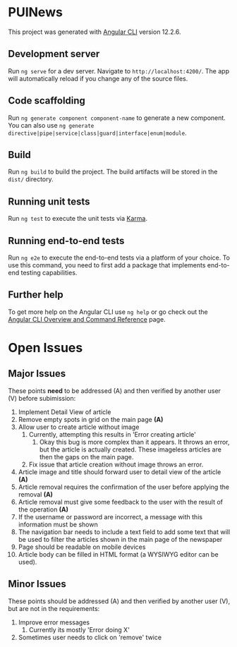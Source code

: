 # PUINews

This project was generated with [Angular CLI](https://github.com/angular/angular-cli) version 12.2.6.

## Development server

Run `ng serve` for a dev server. Navigate to `http://localhost:4200/`. The app will automatically reload if you change any of the source files.

## Code scaffolding

Run `ng generate component component-name` to generate a new component. You can also use `ng generate directive|pipe|service|class|guard|interface|enum|module`.

## Build

Run `ng build` to build the project. The build artifacts will be stored in the `dist/` directory.

## Running unit tests

Run `ng test` to execute the unit tests via [Karma](https://karma-runner.github.io).

## Running end-to-end tests

Run `ng e2e` to execute the end-to-end tests via a platform of your choice. To use this command, you need to first add a package that implements end-to-end testing capabilities.

## Further help

To get more help on the Angular CLI use `ng help` or go check out the [Angular CLI Overview and Command Reference](https://angular.io/cli) page.

# Open Issues

## Major Issues
These points **need** to be addressed (A) and then verified by another user (V) before subimission:

1. Implement Detail View of article
4. Remove empty spots in grid on the main page **(A)**
5. Allow user to create article without image
   1. Currently, attempting this results in 'Error creating article'
      1. Okay this bug is more complex than it appears. It throws an error, but the article is actually created. These imageless articles are then the gaps on the main page.
   2. Fix issue that article creation without image throws an error.
6. Article image and title should forward user to detail view of the article **(A)**
7. Article removal requires the confirmation of the user before applying the removal **(A)**
8. Article removal must give some feedback to the user with the result of the operation **(A)**
9. If the username or password are incorrect, a message with this information must be shown
10. The navigation bar needs to include a text field to add some text that will be used to filter the articles shown in the main page of the newspaper
11. Page should be readable on mobile devices
12. Article body can be filled in HTML format (a WYSIWYG editor can be used).

## Minor Issues
These points should be addressed (A) and then verified by another user (V),
but are not in the requirements:

1. Improve error messages
   1. Currently its mostly 'Error doing X'
2. Sometimes user needs to click on 'remove' twice
